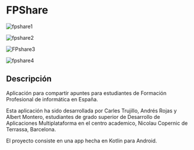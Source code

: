 # FPShare

![fpshare1](https://github.com/user-attachments/assets/3765750c-de73-4780-8e9f-8111ce599b57)

![fpshare2](https://github.com/user-attachments/assets/f1206a8d-ff29-41c0-9de7-c53f495477e3)

![FPshare3](https://github.com/user-attachments/assets/30e66e76-2377-4bbd-a270-147848db51f5)

![fpshare4](https://github.com/user-attachments/assets/c5b35479-22b0-4727-9f95-6be013d1ca7a)

## Descripción

Aplicación para compartir apuntes para estudiantes de Formación Profesional de informática en España.

Esta aplicación ha sido desarrollada por Carles Trujillo, Andrés Rojas y Albert Montero, estudiantes de grado superior de Desarrollo de Aplicaciones Multiplataforma en el centro academico, Nicolau Copernic de Terrassa, Barcelona.

El proyecto consiste en una app hecha en Kotlin para Android.
